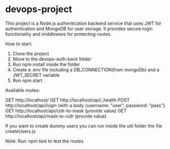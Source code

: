 # devops-project
This project is a Node.js authentication backend service that uses JWT for authentication and MongoDB for user storage. It provides secure login functionality and middleware for protecting routes.

How to start:

1. Clone the project
2. Move to the devops-auth-back folder
3. Run npm install inside the folder
4. Create a .env file including a DB_CONNECTION(from mongoDb) and a JWT_SECRET variable
5. Run npm start


Available routes:

GET http://localhost/
GET http://localhost/api/_health
POST http://localhost/api/login (with a body {username: "user", password: "pass"}
GET http://localhost/api/cidr-to-mask (provide value)
GET http://localhost/api/mask-to-cidr (provide value)

If you want to create dummy users you can run inside the util folder the file createUsers.js

Note:
Run: npm test
to test the routes


